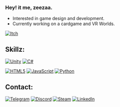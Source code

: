 ### Hey! it me, zeezaa.
- Interested in game design and development.
- Currently working on a cardgame and VR Worlds.

[<img alt="Itch" src="https://img.shields.io/badge/Itch.io-FA5C5C?style=for-the-badge&logo=itch.io&logoColor=white"/>](https://zeezaa.itch.io)

## Skillz:
[<img alt="Unity" src="https://img.shields.io/badge/Unity-100000?style=for-the-badge&logo=unity&logoColor=white" />](https://unity.com/) [<img alt="C#" src="https://img.shields.io/badge/C%23-239120?style=for-the-badge&logo=c-sharp&logoColor=white" />](https://learn.microsoft.com/en-us/dotnet/csharp/tour-of-csharp/)

[<img alt="HTML5" src="https://img.shields.io/badge/HTML5-E34F26?style=for-the-badge&logo=html5&logoColor=white" />](https://en.wikipedia.org/wiki/HTML5) [<img alt="JavaScript" src="https://img.shields.io/badge/JavaScript-323330?style=for-the-badge&logo=javascript&logoColor=F7DF1E"/>](https://www.javascript.com/) [<img alt="Python" src="https://img.shields.io/badge/Python-FFD43B?style=for-the-badge&logo=python&logoColor=blue" />](https://www.python.org/)

## Contact:
[<img alt="Telegram" src="https://img.shields.io/badge/Telegram-26A5E4?style=for-the-badge&logo=Telegram&logoColor=white"/>](https://t.me/zeezaavr)
[<img alt="Discord" src="https://img.shields.io/badge/Discord-5865F2?style=for-the-badge&logo=Discord&logoColor=white"/>](https://discordapp.com/users/122830393245171712)
[<img alt="Steam" src="https://img.shields.io/badge/Steam-000000?style=for-the-badge&logo=Steam&logoColor=white"/>](https://steamcommunity.com/id/zeezaaVR/)
[<img alt="LinkedIn" src="https://img.shields.io/badge/Email-D14836?style=for-the-badge&logo=gmail&logoColor=white" />](mailto:me@zeezaa.me/)
